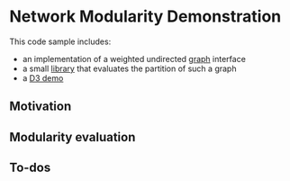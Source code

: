 # Network Modularity Demonstration

This code sample includes:
* an implementation of a weighted undirected [graph](src/graph.js) interface
* a small [library](src/modularity.js) that evaluates the partition of such a graph
* a [D3 demo](viz/)

## Motivation

## Modularity evaluation

## To-dos
